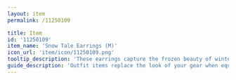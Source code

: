 ```yaml
---
layout: item
permalink: /11250109

title: Item
id: '11250109'
item_name: 'Snow Tale Earrings (M)'
icon_url: 'item/icon/11250109.png'
tooltip_description: 'These earrings capture the frozen beauty of winter.'
guide_description: 'Outfit items replace the look of your gear when equipped.'
---
```

